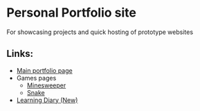 # Personal Portfolio site

For showcasing projects and quick hosting of prototype websites

## Links:

- [Main portfolio page](https://clemencegoh.github.io/)
- Games pages
  - [Minesweeper](https://clemencegoh.github.io/games/minesweeper/)
  - [Snake](https://clemencegoh.github.io/games/snake/)
- [Learning Diary (New)](https://clemencegoh.github.io/learning/)

